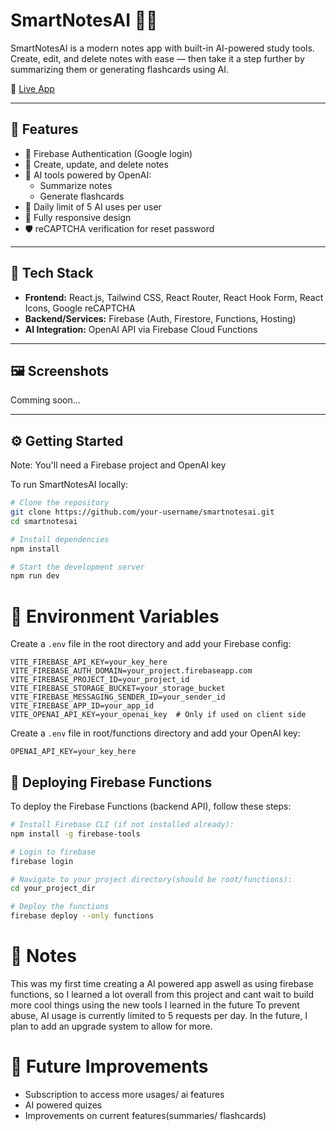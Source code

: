 # SmartNotesAI 🧠✨

SmartNotesAI is a modern notes app with built-in AI-powered study tools. Create, edit, and delete notes with ease — then take it a step further by summarizing them or generating flashcards using AI.

🔗 [Live App](https://smartnotes-b128a.web.app/)

---

## 🚀 Features

- 🔐 Firebase Authentication (Google login)
- 📝 Create, update, and delete notes
- 🤖 AI tools powered by OpenAI:
  - Summarize notes
  - Generate flashcards
- 🎯 Daily limit of 5 AI uses per user
- 📱 Fully responsive design
- 🛡️ reCAPTCHA verification for reset password

---

## 🧰 Tech Stack

- **Frontend:** React.js, Tailwind CSS, React Router, React Hook Form, React Icons, Google reCAPTCHA
- **Backend/Services:** Firebase (Auth, Firestore, Functions, Hosting)
- **AI Integration:** OpenAI API via Firebase Cloud Functions

---

## 🖼️ Screenshots

Comming soon...

---

## ⚙️ Getting Started

Note: You'll need a Firebase project and OpenAI key

To run SmartNotesAI locally:

```bash
# Clone the repository
git clone https://github.com/your-username/smartnotesai.git
cd smartnotesai

# Install dependencies
npm install

# Start the development server
npm run dev
```

# 🔑 Environment Variables
Create a `.env` file in the root directory and add your Firebase config:

```env
VITE_FIREBASE_API_KEY=your_key_here
VITE_FIREBASE_AUTH_DOMAIN=your_project.firebaseapp.com
VITE_FIREBASE_PROJECT_ID=your_project_id
VITE_FIREBASE_STORAGE_BUCKET=your_storage_bucket
VITE_FIREBASE_MESSAGING_SENDER_ID=your_sender_id
VITE_FIREBASE_APP_ID=your_app_id
VITE_OPENAI_API_KEY=your_openai_key  # Only if used on client side
```

Create a `.env` file in root/functions directory and add your OpenAI key:

```env
OPENAI_API_KEY=your_key_here
```

## 🚀 Deploying Firebase Functions

To deploy the Firebase Functions (backend API), follow these steps:

```bash
# Install Firebase CLI (if not installed already):
npm install -g firebase-tools

# Login to firebase
firebase login

# Navigate to your project directory(should be root/functions):
cd your_project_dir

# Deploy the functions
firebase deploy --only functions
```
# 📝 Notes
This was my first time creating a AI powered app aswell as using firebase functions, so I learned a lot overall from this project and cant wait to build more cool things using the new tools I learned in the future
To prevent abuse, AI usage is currently limited to 5 requests per day. In the future, I plan to add an upgrade system to allow for more.

# 📌 Future Improvements
- Subscription to access more usages/ ai features
- AI powered quizes
- Improvements on current features(summaries/ flashcards)
